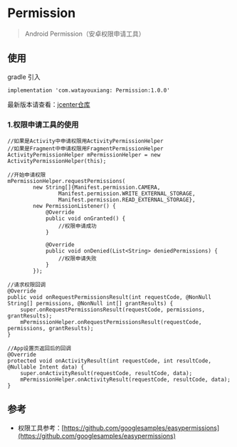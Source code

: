 # Permission

> Android Permission（安卓权限申请工具）

## 使用

gradle 引入

```
implementation 'com.watayouxiang: Permission:1.0.0'
```

最新版本请查看：[jcenter仓库](https://dl.bintray.com/watayouxiang/maven/com/watayouxiang/Permission/)
	
### 1.权限申请工具的使用

```
//如果是Activity中申请权限用ActivityPermissionHelper
//如果是Fragment中申请权限用FragmentPermissionHelper
ActivityPermissionHelper mPermissionHelper = new ActivityPermissionHelper(this);

//开始申请权限
mPermissionHelper.requestPermissions(
        new String[]{Manifest.permission.CAMERA,
                Manifest.permission.WRITE_EXTERNAL_STORAGE,
                Manifest.permission.READ_EXTERNAL_STORAGE},
        new PermissionListener() {
            @Override
            public void onGranted() {
                //权限申请成功
            }

            @Override
            public void onDenied(List<String> deniedPermissions) {
                //权限申请失败
            }
        });
  
//请求权限回调      
@Override
public void onRequestPermissionsResult(int requestCode, @NonNull String[] permissions, @NonNull int[] grantResults) {
    super.onRequestPermissionsResult(requestCode, permissions, grantResults);
    mPermissionHelper.onRequestPermissionsResult(requestCode, permissions, grantResults);
}

//App设置页返回后的回调
@Override
protected void onActivityResult(int requestCode, int resultCode, @Nullable Intent data) {
    super.onActivityResult(requestCode, resultCode, data);
    mPermissionHelper.onActivityResult(requestCode, resultCode, data);
}
```

## 参考

- 权限工具参考：[https://github.com/googlesamples/easypermissions](https://github.com/googlesamples/easypermissions)